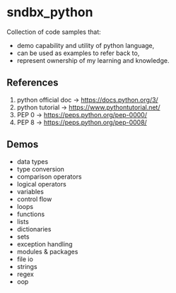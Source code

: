 # sndbx_python

Collection of code samples that:
- demo capability and utility of python language, 
- can be used as examples to refer back to,
- represent ownership of my learning and knowledge.

## References

1. python official doc -> https://docs.python.org/3/
2. python tutorial -> https://www.pythontutorial.net/
3. PEP 0 -> https://peps.python.org/pep-0000/
4. PEP 8 -> https://peps.python.org/pep-0008/

## Demos
- data types
- type conversion
- comparison operators
- logical operators
- variables
- control flow
- loops
- functions
- lists
- dictionaries
- sets
- exception handling
- modules & packages
- file io
- strings
- regex
- oop